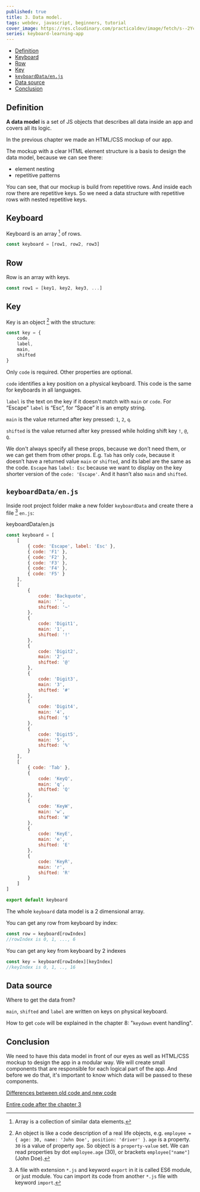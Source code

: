 ```yaml
---
published: true
title: 3. Data model.
tags: webdev, javascript, beginners, tutorial
cover_image: https://res.cloudinary.com/practicaldev/image/fetch/s--2Ycgb9E_--/c_imagga_scale,f_auto,fl_progressive,h_420,q_auto,w_1000/https://dev-to-uploads.s3.amazonaws.com/uploads/articles/t7manuew9dwi5jlrf8p5.png
series: keyboard-learning-app
---
```


- [Definition](#definition)
- [Keyboard](#keyboard)
- [Row](#row)
- [Key](#key)
- [`keyboardData/en.js`](#keyboarddataenjs)
- [Data source](#data-source)
- [Conclusion](#conclusion)

## Definition

**A data model** is a set of JS objects that describes all data inside an app and covers all its logic.

In the previous chapter we made an HTML/CSS mockup of our app.

The mockup with a clear HTML element structure is a basis to design the data model, because we can see there:

- element nesting
- repetitive patterns

You can see, that our mockup is build from repetitive rows. And inside each row there are repetitive keys. So we need a data structure with repetitive rows with nested repetitive keys.

## Keyboard

Keyboard is an array [^array] of rows.

```javascript
const keyboard = [row1, row2, row3]
```

## Row

Row is an array with keys.

```javascript
const row1 = [key1, key2, key3, ...]
```

## Key

Key is an object [^object] with the structure:

```javascript
const key = {
	code,
	label,
	main,
	shifted
}
```

Only `code` is required. Other properties are optional.

`code` identifies a key position on a physical keyboard. This code is the same for keyboards in all languages.

`label` is the text on the key if it doesn't match with `main` or `code`. For “Escape” `label` is “Esc”, for “Space” it is an empty string.

`main` is the value returned after key pressed: `1`, `2`, `q`.

`shifted` is the value returned after key pressed while holding shift key `!`, `@`, `Q`.

We don't always specify all these props, because we don’t need them, or we can get them from other props. E.g. `Tab` has only `code`, because it doesn’t have a returned value `main` or `shifted`, and its label are the same as the code. `Escape` has `label: Esc` because we want to display on the key shorter version of the `code: 'Escape'`. And it hasn’t also `main` and `shifted`.

## `keyboardData/en.js`

Inside root project folder make a new folder `keyboardData` and create there a file [^es6module] `en.js`:

keyboardData/en.js

```javascript
const keyboard = [
	[
		{ code: 'Escape', label: 'Esc' },
		{ code: 'F1' },
		{ code: 'F2' },
		{ code: 'F3' },
		{ code: 'F4' },
		{ code: 'F5' }
	],
	[
		{
			code: 'Backquote',
			main: '`',
			shifted: '~'
		},
		{
			code: 'Digit1',
			main: '1',
			shifted: '!'
		},
		{
			code: 'Digit2',
			main: '2',
			shifted: '@'
		},
		{
			code: 'Digit3',
			main: '3',
			shifted: '#'
		},
		{
			code: 'Digit4',
			main: '4',
			shifted: '$'
		},
		{
			code: 'Digit5',
			main: '5',
			shifted: '%'
		}
	],
	[
		{ code: 'Tab' },
		{
			code: 'KeyQ',
			main: 'q',
			shifted: 'Q'
		},
		{
			code: 'KeyW',
			main: 'w',
			shifted: 'W'
		},
		{
			code: 'KeyE',
			main: 'e',
			shifted: 'E'
		},
		{
			code: 'KeyR',
			main: 'r',
			shifted: 'R'
		}
	]
]

export default keyboard
```

The whole `keyboard` data model is a 2 dimensional array.

You can get any row from keyboard by index:

```js
const row = keyboard[rowIndex]
//rowIndex is 0, 1, ..., 6
```

You can get any key from keyboard by 2 indexes

```js
const key = keyboard[rowIndex][keyIndex]
//keyIndex is 0, 1, .., 16
```

## Data source

Where to get the data from?

`main`, `shifted` and `label` are written on keys on physical keyboard.

How to get `code` will be explained in the chapter 8: "`keydown` event handling".

## Conclusion

We need to have this data model in front of our eyes as well as HTML/CSS mockup to design the app in a modular way. We will create small components that are responsible for each logical part of the app. And before we do that, it's important to know which data will be passed to these components.

[Differences between old code and new code](https://github.com/ApayRus/keyboard/commit/a1d574bf9e584c9770d3bfb5adf8e4860049b00b)

[Entire code after the chapter 3](https://github.com/ApayRus/keyboard/tree/3.-Data-model)

[^es6module]: A file with extension `*.js` and keyword `export` in it is called ES6 module, or just module. You can import its code from another `*.js` file with keyword `import`.
[^array]: Array is a collection of similar data elements.
[^object]: An object is like a code description of a real life objects, e.g. `employee = { age: 30, name: 'John Doe', position: 'driver' }`. `age` is a property. `30` is a value of property `age`. So object is a `property-value` set. We can read properties by dot `employee.age` (30), or brackets `employee["name"]` (John Doe).
